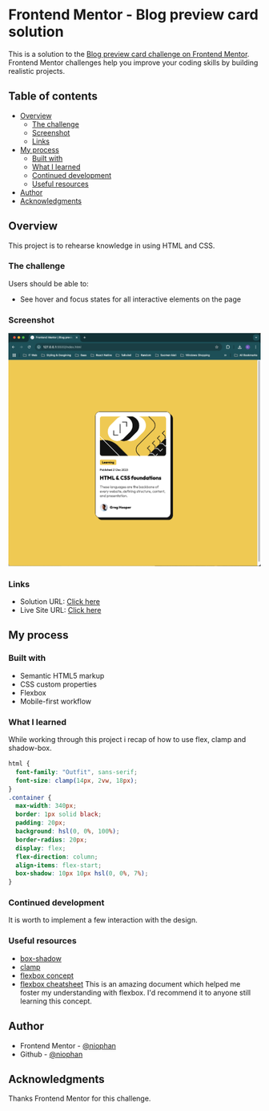 # Frontend Mentor - Blog preview card solution

This is a solution to the [Blog preview card challenge on Frontend Mentor](https://www.frontendmentor.io/challenges/blog-preview-card-ckPaj01IcS). Frontend Mentor challenges help you improve your coding skills by building realistic projects. 

## Table of contents

- [Overview](#overview)
  - [The challenge](#the-challenge)
  - [Screenshot](#screenshot)
  - [Links](#links)
- [My process](#my-process)
  - [Built with](#built-with)
  - [What I learned](#what-i-learned)
  - [Continued development](#continued-development)
  - [Useful resources](#useful-resources)
- [Author](#author)
- [Acknowledgments](#acknowledgments)



## Overview

This project is to rehearse knowledge in using HTML and CSS.


### The challenge

Users should be able to:

- See hover and focus states for all interactive elements on the page

### Screenshot

![](./project-2.png)


### Links

- Solution URL: [Click here](https://github.com/niophan/blog-preview-card-fe)
- Live Site URL: [Click here](https://niophan.github.io/blog-preview-card-fe/)

## My process

### Built with

- Semantic HTML5 markup
- CSS custom properties
- Flexbox
- Mobile-first workflow


### What I learned

While working through this project i recap of how to use flex, clamp and shadow-box.


```css
html {
  font-family: "Outfit", sans-serif;
  font-size: clamp(14px, 2vw, 18px);
}
.container {
  max-width: 340px;
  border: 1px solid black;
  padding: 20px;
  background: hsl(0, 0%, 100%);
  border-radius: 20px;
  display: flex;
  flex-direction: column;
  align-items: flex-start;
  box-shadow: 10px 10px hsl(0, 0%, 7%);
}
```

### Continued development

It is worth to implement a few interaction with the design.


### Useful resources

- [box-shadow](https://developer.mozilla.org/en-US/docs/Web/CSS/box-shadow)
- [clamp](https://developer.mozilla.org/en-US/docs/Web/CSS/clamp)
- [flexbox concept](https://developer.mozilla.org/en-US/docs/Web/CSS/CSS_flexible_box_layout/Basic_concepts_of_flexbox) 
- [flexbox cheatsheet](https://css-tricks.com/snippets/css/a-guide-to-flexbox/) This is an amazing document which helped me foster my understanding with flexbox. I'd recommend it to anyone still learning this concept.

## Author

- Frontend Mentor - [@niophan](https://www.frontendmentor.io/profile/niophan)
- Github - [@niophan](https://github.com/niophan)


## Acknowledgments

Thanks Frontend Mentor for this challenge.
